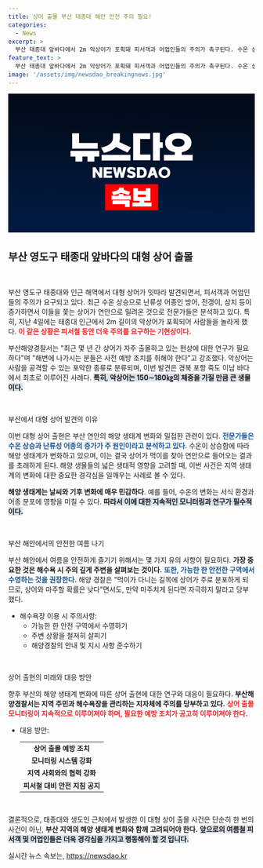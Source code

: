 ```yaml
---
title: 상어 출몰 부산 태종대 해안 안전 주의 필요!
categories:
  - News
excerpt: >
  부산 태종대 앞바다에서 2m 악상어가 포획돼 피서객과 어업인들의 주의가 촉구된다. 수온 상승으로 인해 다양한 난류성 어종이 증가하며 상어가 연안으로 유입되고 있다. 안전한 여름을 위해 필수적!
feature_text: >
  부산 태종대 앞바다에서 2m 악상어가 포획돼 피서객과 어업인들의 주의가 촉구된다. 수온 상승으로 인해 다양한 난류성 어종이 증가하며 상어가 연안으로 유입되고 있다. 안전한 여름을 위해 필수적!
image: '/assets/img/newsdao_breakingnews.jpg'
---
```


<p><img src="/assets/img/newsdao_breakingnews.jpg" alt="pcversion 속보" /></p>

<h2 data-ke-size="size26">부산 영도구 태종대 앞바다의 대형 상어 출몰</h2>

<p data-ke-size="size16">&nbsp;</p>

<p>부산 영도구 태종대와 인근 해역에서 대형 상어가 잇따라 발견되면서, 피서객과 어업인들의 주의가 요구되고 있다. 최근 수온 상승으로 난류성 어종인 방어, 전갱이, 삼치 등이 증가하면서 이들을 쫓는 상어가 연안으로 밀려온 것으로 전문가들은 분석하고 있다. 특히, 지난 4일에는 태종대 인근에서 2m 길이의 악상어가 포획되어 사람들을 놀라게 했다. <b><span style="color: #ee2323;">이 같은 상황은 피서철 동안 더욱 주의를 요구하는 기현상이다.</span></b></p>

<p>부산해양경찰서는 "최근 몇 년 간 상어가 자주 출몰하고 있는 현상에 대한 연구가 필요하다"며 "해변에 나가시는 분들은 사전 예방 조치를 취해야 한다"고 강조했다. 악상어는 사람을 공격할 수 있는 포악한 종류로 분류되며, 이번 발견은 경북 포항 죽도 이남 바다에서 최초로 이루어진 사례다. <b><span style="background-color: #21538527;">특히, 악상어는 150∼180㎏의 체중을 가질 만큼 큰 생물이다.</span></b></p>

<p data-ke-size="size16">&nbsp;</p>

<p>부산에서 대형 상어 발견의 이유</p>

<p>이번 대형 상어 출현은 부산 연안의 해양 생태계 변화와 밀접한 관련이 있다. <b><span style="color: #1a5490;">전문가들은 수온 상승과 난류성 어종의 증가가 주 원인이라고 분석하고 있다</span></b>. 수온이 상승함에 따라 해양 생태계가 변화하고 있으며, 이는 결국 상어가 먹이를 찾아 연안으로 들어오는 결과를 초래하게 된다. 해양 생물들의 넓은 생태적 영향을 고려할 때, 이번 사건은 지역 생태계의 변화에 대한 중요한 경각심을 일깨우는 사례로 볼 수 있다.</p>

<p><b>해양 생태계는 날씨와 기후 변화에 매우 민감하다</b>. 예를 들어, 수온의 변화는 서식 환경과 어종 분포에 영향을 미칠 수 있다. <b><span style="background-color: #21538527;">따라서 이에 대한 지속적인 모니터링과 연구가 필수적이다.</span></b> </p>

<p data-ke-size="size16">&nbsp;</p>

<p>부산 해안에서의 안전한 여름 나기</p>

<p>부산 해안에서 여름을 안전하게 즐기기 위해서는 몇 가지 유의 사항이 필요하다. <b>가장 중요한 것은 해수욕 시 주의 깊게 주변을 살펴보는 것이다.</b> <b><span style="color: #1a5490;">또한, 가능한 한 안전한 구역에서 수영하는 것을 권장한다.</span></b> 해양 경찰은 "먹이가 다니는 길목에 상어가 주로 분포하게 되므로, 상어와 마주할 확률은 낮다"면서도, 만약 마주치게 된다면 자극하지 말라고 당부했다.</p>

<ul>
<li>해수욕장 이용 시 주의사항:
<ul>
    <li>가능한 한 안전 구역에서 수영하기</li>
    <li> 주변 상황을 철저히 살피기</li>
    <li>해양경찰의 안내 및 지시 사항 준수하기</li>
</ul></li>
</ul>

<p data-ke-size="size16">&nbsp;</p>

<p>상어 출현의 미래와 대응 방안</p>

<p>향후 부산의 해양 생태계 변화에 따른 상어 출현에 대한 연구와 대응이 필요하다. <b>부산해양경찰서는 지역 주민과 해수욕장을 관리하는 지자체에 주의를 당부하고 있다.</b> <b><span style="color: #ee2323;">상어 출몰 모니터링이 지속적으로 이루어져야 하며, 필요한 예방 조치가 공고히 이루어져야 한다.</span></b></p>

<ul>
<li>대응 방안:
<table>
    <tr>
        <td style="text-align: center; height: 17px;"><b>상어 출몰 예방 조치</b></td>
    </tr>
    <tr>
        <td style="text-align: center; height: 17px;"><b>모니터링 시스템 강화</b></td>
    </tr>
    <tr>
        <td style="text-align: center; height: 17px;"><b>지역 사회와의 협력 강화</b></td>
    </tr>
    <tr>
        <td style="text-align: center; height: 17px;"><b>피서철 대비 안전 지침 공지</b></td>
    </tr>
</table></li>
</ul>

<p data-ke-size="size16">&nbsp;</p>

<p>결론적으로, 태종대와 생도인 근처에서 발생한 이 대형 상어 출몰 사건은 단순히 한 번의 사건이 아닌, <b>부산 지역의 해양 생태계 변화와 함께 고려되어야 한다.</b> <b><span style="background-color: #21538527;">앞으로의 여름철 피서객 및 어업인들은 더욱 경각심을 가지고 행동해야 할 것 입니다.</span></b></p>
실시간 뉴스 속보는, <a href="https://newsdao.kr" rel="dofollow">https://newsdao.kr</a>


